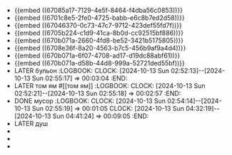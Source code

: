 - {{embed ((67085a17-7129-4e5f-8464-f4dba56c0853))}}
- {{embed ((6701c8e5-2fe0-4725-babb-e6c8b7ed2d58))}}
- {{embed ((67046370-0c73-47c7-9712-423def55fd7f))}}
- {{embed ((6705b224-c1d9-41ca-8b0d-cc92515bf886))}}
- {{embed ((670b071a-2660-4fd8-be52-3421b5175805))}}
- {{embed ((6708e36f-8a20-4563-b7c5-456b9af9a4d4))}}
- {{embed ((670b071a-6f07-4708-ad17-d19dc88abf61))}}
- {{embed ((670b071a-d58b-44d8-999a-52721ded55bf))}}
- LATER бульон
  :LOGBOOK:
  CLOCK: [2024-10-13 Sun 02:52:13]--[2024-10-13 Sun 02:55:17] =>  00:03:04
  :END:
- LATER том ям #[[том ям]]
  :LOGBOOK:
  CLOCK: [2024-10-13 Sun 02:52:21]--[2024-10-13 Sun 02:55:18] =>  00:02:57
  :END:
- DONE мусор
  :LOGBOOK:
  CLOCK: [2024-10-13 Sun 02:54:14]--[2024-10-13 Sun 02:55:19] =>  00:01:05
  CLOCK: [2024-10-13 Sun 04:32:19]--[2024-10-13 Sun 04:41:24] =>  00:09:05
  :END:
- LATER душ
-
-
-